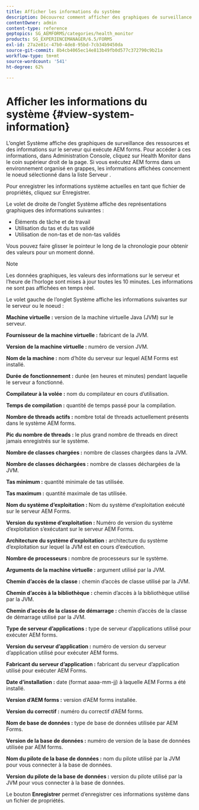```yaml
---
title: Afficher les informations du système
description: Découvrez comment afficher des graphiques de surveillance des ressources et des informations sur le serveur qui exécute AEM forms.
contentOwner: admin
content-type: reference
geptopics: SG_AEMFORMS/categories/health_monitor
products: SG_EXPERIENCEMANAGER/6.5/FORMS
exl-id: 27a2e81c-47b0-4de8-95bd-7cb34b9450da
source-git-commit: 8b4cb4065ec14e813b49fb0d577c372790c9b21a
workflow-type: tm+mt
source-wordcount: '541'
ht-degree: 62%

---
```


# Afficher les informations du système {#view-system-information}

L’onglet Système affiche des graphiques de surveillance des ressources et des informations sur le serveur qui exécute AEM forms. Pour accéder à ces informations, dans Administration Console, cliquez sur Health Monitor dans le coin supérieur droit de la page. Si vous exécutez AEM forms dans un environnement organisé en grappes, les informations affichées concernent le noeud sélectionné dans la liste Serveur .

Pour enregistrer les informations système actuelles en tant que fichier de propriétés, cliquez sur Enregistrer.

Le volet de droite de l’onglet Système affiche des représentations graphiques des informations suivantes :

* Éléments de tâche et de travail
* Utilisation du tas et du tas validé
* Utilisation de non-tas et de non-tas validés

Vous pouvez faire glisser le pointeur le long de la chronologie pour obtenir des valeurs pour un moment donné.

>[!NOTE]
>
>Les données graphiques, les valeurs des informations sur le serveur et l’heure de l’horloge sont mises à jour toutes les 10 minutes. Les informations ne sont pas affichées en temps réel.

Le volet gauche de l’onglet Système affiche les informations suivantes sur le serveur ou le noeud :

**Machine virtuelle :** version de la machine virtuelle Java (JVM) sur le serveur.

**Fournisseur de la machine virtuelle :** fabricant de la JVM.

**Version de la machine virtuelle :** numéro de version JVM.

**Nom de la machine :** nom d’hôte du serveur sur lequel AEM Forms est installé.

**Durée de fonctionnement :** durée (en heures et minutes) pendant laquelle le serveur a fonctionné.

**Compilateur à la volée :** nom du compilateur en cours d’utilisation.

**Temps de compilation :** quantité de temps passé pour la compilation.

**Nombre de threads actifs :** nombre total de threads actuellement présents dans le système AEM forms.

**Pic du nombre de threads :** le plus grand nombre de threads en direct jamais enregistrés sur le système.

**Nombre de classes chargées :** nombre de classes chargées dans la JVM.

**Nombre de classes déchargées :** nombre de classes déchargées de la JVM.

**Tas minimum :** quantité minimale de tas utilisée.

**Tas maximum :** quantité maximale de tas utilisée.

**Nom du système d’exploitation :** Nom du système d’exploitation exécuté sur le serveur AEM Forms.

**Version du système d’exploitation :** Numéro de version du système d’exploitation s’exécutant sur le serveur AEM Forms.

**Architecture du système d’exploitation :** architecture du système d’exploitation sur lequel la JVM est en cours d’exécution.

**Nombre de processeurs :** nombre de processeurs sur le système.

**Arguments de la machine virtuelle :** argument utilisé par la JVM.

**Chemin d’accès de la classe :** chemin d’accès de classe utilisé par la JVM.

**Chemin d’accès à la bibliothèque :** chemin d’accès à la bibliothèque utilisé par la JVM.

**Chemin d’accès de la classe de démarrage :** chemin d’accès de la classe de démarrage utilisé par la JVM.

**Type de serveur d’applications :** type de serveur d’applications utilisé pour exécuter AEM forms.

**Version du serveur d’application :** numéro de version du serveur d’application utilisé pour exécuter AEM forms.

**Fabricant du serveur d’application :** fabricant du serveur d’application utilisé pour exécuter AEM Forms.

**Date d’installation :** date (format aaaa-mm-jj) à laquelle AEM Forms a été installé.

**Version d’AEM forms :** version d’AEM forms installée.

**Version du correctif :** numéro du correctif d’AEM forms.

**Nom de base de données :** type de base de données utilisée par AEM Forms.

**Version de la base de données :** numéro de version de la base de données utilisée par AEM forms.

**Nom du pilote de la base de données :** nom du pilote utilisé par la JVM pour vous connecter à la base de données.

**Version du pilote de la base de données :** version du pilote utilisé par la JVM pour vous connecter à la base de données.

Le bouton **Enregistrer** permet d’enregistrer ces informations système dans un fichier de propriétés.
